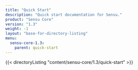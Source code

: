 ```yaml
---
title: "Quick Start"
description: "Quick start documentation for Sensu."
product: "Sensu Core"
version: "1.3"
weight: -1
layout: "base-for-directory-listing"
menu:
  sensu-core-1.3:
    parent: quick-start
---
```


{{< directoryListing "content/sensu-core/1.3/quick-start" >}}
